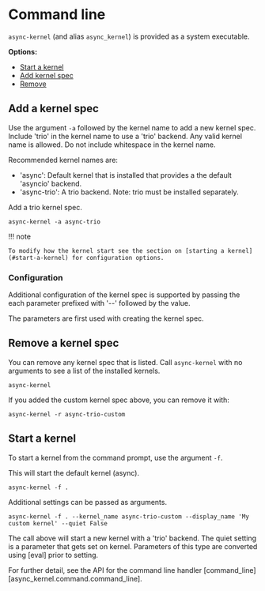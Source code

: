 # Command line

`async-kernel` (and alias `async_kernel`) is provided as a system executable.

**Options:**

- [Start a kernel](#start-a-kernel)
- [Add kernel spec](#add-a-kernel-spec)
- [Remove](#remove-a-kernel-spec)

## Add a kernel spec

Use the argument `-a` followed by the kernel name to add a new kernel spec.
Include 'trio' in the kernel name to use a 'trio' backend. Any valid kernel name is
allowed. Do not include whitespace in the kernel name.

Recommended kernel names are:

- 'async': Default kernel that is installed that provides a the default 'asyncio' backend.
- 'async-trio': A trio backend. Note: trio must be installed separately.

Add a trio kernel spec.

```console
async-kernel -a async-trio
```

!!! note

    To modify how the kernel start see the section on [starting a kernel](#start-a-kernel) for configuration options.

### Configuration

Additional configuration of the kernel spec is supported by passing the each parameter
prefixed with '--' followed by the value.

The parameters are first used with creating the kernel spec.

## Remove a kernel spec

You can remove any kernel spec that is listed. Call `async-kernel` with no arguments to see a list of the installed kernels.

```shell
async-kernel
```

If you added the custom kernel spec above, you can remove it with:

```shell
async-kernel -r async-trio-custom
```

## Start a kernel

To start a kernel from the command prompt, use the argument `-f`.

This will start the default kernel (async).

```shell
async-kernel -f .
```

Additional settings can be passed as arguments.

```shell
async-kernel -f . --kernel_name async-trio-custom --display_name 'My custom kernel' --quiet False
```

The call above will start a new kernel with a 'trio' backend. The quiet setting is
a parameter that gets set on kernel. Parameters of this type are converted using [eval]
prior to setting.

For further detail, see the API for the command line handler [command_line][async_kernel.command.command_line].
